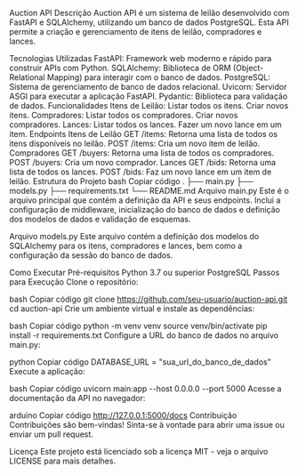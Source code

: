 Auction API
Descrição
Auction API é um sistema de leilão desenvolvido com FastAPI e SQLAlchemy, utilizando um banco de dados PostgreSQL. Esta API permite a criação e gerenciamento de itens de leilão, compradores e lances.

Tecnologias Utilizadas
FastAPI: Framework web moderno e rápido para construir APIs com Python.
SQLAlchemy: Biblioteca de ORM (Object-Relational Mapping) para interagir com o banco de dados.
PostgreSQL: Sistema de gerenciamento de banco de dados relacional.
Uvicorn: Servidor ASGI para executar a aplicação FastAPI.
Pydantic: Biblioteca para validação de dados.
Funcionalidades
Itens de Leilão:
Listar todos os itens.
Criar novos itens.
Compradores:
Listar todos os compradores.
Criar novos compradores.
Lances:
Listar todos os lances.
Fazer um novo lance em um item.
Endpoints
Itens de Leilão
GET /items: Retorna uma lista de todos os itens disponíveis no leilão.
POST /items: Cria um novo item de leilão.
Compradores
GET /buyers: Retorna uma lista de todos os compradores.
POST /buyers: Cria um novo comprador.
Lances
GET /bids: Retorna uma lista de todos os lances.
POST /bids: Faz um novo lance em um item de leilão.
Estrutura do Projeto
bash
Copiar código
.
├── main.py
├── models.py
├── requirements.txt
└── README.md
Arquivo main.py
Este é o arquivo principal que contém a definição da API e seus endpoints. Inclui a configuração de middleware, inicialização do banco de dados e definição dos modelos de dados e validação de esquemas.

Arquivo models.py
Este arquivo contém a definição dos modelos do SQLAlchemy para os itens, compradores e lances, bem como a configuração da sessão do banco de dados.

Como Executar
Pré-requisitos
Python 3.7 ou superior
PostgreSQL
Passos para Execução
Clone o repositório:

bash
Copiar código
git clone https://github.com/seu-usuario/auction-api.git
cd auction-api
Crie um ambiente virtual e instale as dependências:

bash
Copiar código
python -m venv venv
source venv/bin/activate
pip install -r requirements.txt
Configure a URL do banco de dados no arquivo main.py:

python
Copiar código
DATABASE_URL = "sua_url_do_banco_de_dados"
Execute a aplicação:

bash
Copiar código
uvicorn main:app --host 0.0.0.0 --port 5000
Acesse a documentação da API no navegador:

arduino
Copiar código
http://127.0.0.1:5000/docs
Contribuição
Contribuições são bem-vindas! Sinta-se à vontade para abrir uma issue ou enviar um pull request.

Licença
Este projeto está licenciado sob a licença MIT - veja o arquivo LICENSE para mais detalhes.
